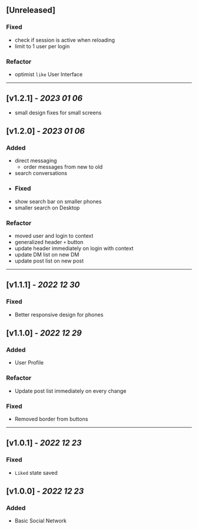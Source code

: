 ## [Unreleased]
### Fixed
* check if session is active when reloading
* limit to 1 user per login

### Refactor
* optimist `like` User Interface

---

##  [v1.2.1] - _2023 01 06_
* small design fixes for small screens

##  [v1.2.0] - _2023 01 06_
### Added
* direct messaging
  * order messages from new to old
* search conversations
* ### Fixed
* show search bar on smaller phones
* smaller search on Desktop
### Refactor
* moved user and login to context
* generalized header `+` button
* update header immediately on login with context
* update DM list on new DM
* update post list on new post

---

##  [v1.1.1] - _2022 12 30_
### Fixed
* Better responsive design for phones

##  [v1.1.0] - _2022 12 29_
### Added
* User Profile
### Refactor
* Update post list immediately on every change
### Fixed
* Removed border from buttons

---

##  [v1.0.1] - _2022 12 23_
### Fixed
* `Liked` state saved

##  [v1.0.0] - _2022 12 23_
### Added
* Basic Social Network
